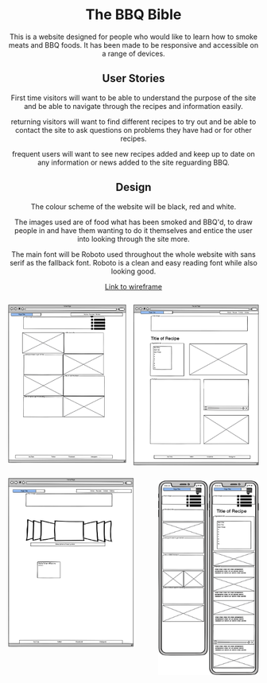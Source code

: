 <body style="text-align: center;">
<h1>The BBQ Bible</h1>

This is a website designed for people who would like to learn how to smoke meats and BBQ foods. It has been made to be responsive and accessible on a range of devices. 


<h2>User Stories</h2>

First time visitors will want to be able to understand the purpose of the site and be able to navigate through the recipes and information easily.

returning visitors will want to find different recipes to try out and be able to contact the site to ask questions on problems they have had or for other recipes.

frequent users will want to see new recipes added and keep up to date on any information or news added to the site reguarding BBQ.


<h2>Design</h2>

The colour scheme of the website will be black, red and white.

The images used are of food what has been smoked and BBQ'd, to draw people in and have them wanting to do it themselves and entice the user into looking through the site more.

The main font will be Roboto used throughout the whole website with sans serif as the fallback font. Roboto is a clean and easy reading font while also looking good.


[Link to wireframe](/assets/PDFwireframeP1.pdf)







<div style="float: left;
  width: 47%;
  display: flex"> 

![homepage](/assets/css/readmeimages/Home%20Page.png)
</div>

<div style="float: right;
  width: 50%;
  display: flex">

![recipepage](/assets/css/readmeimages/Recipe%20Pages.png)
</div>

<div style="float: left;
  width: 50%;
  display: flex">

![gallery](/assets//css/readmeimages/Gallery.png)
</div>

<div style="float: right;
  width: 40%;
  display: flex;
  height: 0%">

![mobilehomepage](/assets/css/readmeimages/Mobile%20Home%20Page.png)
</div>
</body>